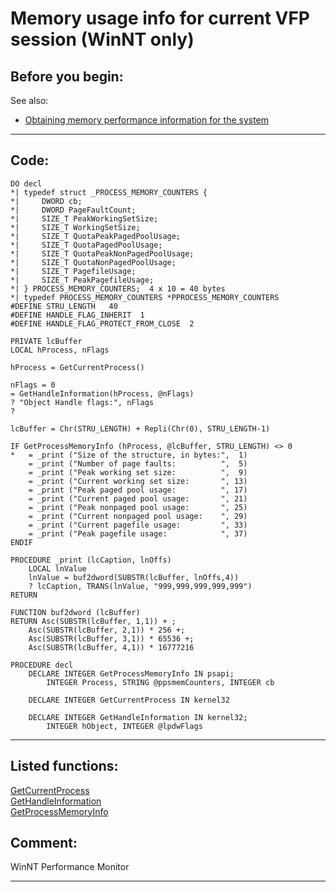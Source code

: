 <link rel="stylesheet" type="text/css" href="../css/win32api.css">  
<link rel="stylesheet" href="https://cdnjs.cloudflare.com/ajax/libs/font-awesome/4.7.0/css/font-awesome.min.css">

# Memory usage info for current VFP session (WinNT only)

## Before you begin:
See also:

* [Obtaining memory performance information for the system](sample_567.md)  
  
***  


## Code:
```foxpro  
DO decl
*| typedef struct _PROCESS_MEMORY_COUNTERS {
*|     DWORD cb;
*|     DWORD PageFaultCount;
*|     SIZE_T PeakWorkingSetSize;
*|     SIZE_T WorkingSetSize;
*|     SIZE_T QuotaPeakPagedPoolUsage;
*|     SIZE_T QuotaPagedPoolUsage;
*|     SIZE_T QuotaPeakNonPagedPoolUsage;
*|     SIZE_T QuotaNonPagedPoolUsage;
*|     SIZE_T PagefileUsage;
*|     SIZE_T PeakPagefileUsage;
*| } PROCESS_MEMORY_COUNTERS;  4 x 10 = 40 bytes
*| typedef PROCESS_MEMORY_COUNTERS *PPROCESS_MEMORY_COUNTERS
#DEFINE STRU_LENGTH   40
#DEFINE HANDLE_FLAG_INHERIT  1
#DEFINE HANDLE_FLAG_PROTECT_FROM_CLOSE  2

PRIVATE lcBuffer
LOCAL hProcess, nFlags

hProcess = GetCurrentProcess()

nFlags = 0
= GetHandleInformation(hProcess, @nFlags)
? "Object Handle flags:", nFlags
?

lcBuffer = Chr(STRU_LENGTH) + Repli(Chr(0), STRU_LENGTH-1)

IF GetProcessMemoryInfo (hProcess, @lcBuffer, STRU_LENGTH) <> 0
*	= _print ("Size of the structure, in bytes:",  1)
	= _print ("Number of page faults:          ",  5)
	= _print ("Peak working set size:          ",  9)
	= _print ("Current working set size:       ", 13)
	= _print ("Peak paged pool usage:          ", 17)
	= _print ("Current paged pool usage:       ", 21)
	= _print ("Peak nonpaged pool usage:       ", 25)
	= _print ("Current nonpaged pool usage:    ", 29)
	= _print ("Current pagefile usage:         ", 33)
	= _print ("Peak pagefile usage:            ", 37)
ENDIF

PROCEDURE _print (lcCaption, lnOffs)
	LOCAL lnValue
	lnValue = buf2dword(SUBSTR(lcBuffer, lnOffs,4))
	? lcCaption, TRANS(lnValue, "999,999,999,999,999")
RETURN

FUNCTION buf2dword (lcBuffer)
RETURN Asc(SUBSTR(lcBuffer, 1,1)) + ;
	Asc(SUBSTR(lcBuffer, 2,1)) * 256 +;
	Asc(SUBSTR(lcBuffer, 3,1)) * 65536 +;
	Asc(SUBSTR(lcBuffer, 4,1)) * 16777216

PROCEDURE decl
	DECLARE INTEGER GetProcessMemoryInfo IN psapi;
		INTEGER Process, STRING @ppsmemCounters, INTEGER cb

	DECLARE INTEGER GetCurrentProcess IN kernel32

	DECLARE INTEGER GetHandleInformation IN kernel32;
		INTEGER hObject, INTEGER @lpdwFlags  
```  
***  


## Listed functions:
[GetCurrentProcess](../libraries/kernel32/GetCurrentProcess.md)  
[GetHandleInformation](../libraries/kernel32/GetHandleInformation.md)  
[GetProcessMemoryInfo](../libraries/psapi/GetProcessMemoryInfo.md)  

## Comment:
WinNT Performance Monitor  
  
***  

